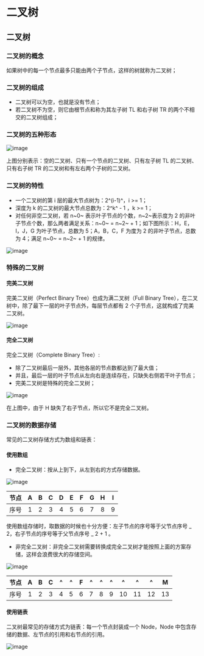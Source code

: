 # 二叉树

## 二叉树

### 二叉树的概念

如果树中的每一个节点最多只能由两个子节点，这样的树就称为二叉树；

### 二叉树的组成

- 二叉树可以为空，也就是没有节点；
- 若二叉树不为空，则它由根节点和称为其左子树 TL 和右子树 TR 的两个不相交的二叉树组成；

### 二叉树的五种形态

![image](https://qn.huat.xyz/mac/20220829104305.png)

上图分别表示：空的二叉树、只有一个节点的二叉树、只有左子树 TL 的二叉树、只有右子树 TR 的二叉树和有左右两个子树的二叉树。

### 二叉树的特性

- 一个二叉树的第 i 层的最大节点树为：2^(i-1)^，i >= 1；
- 深度为 k 的二叉树的最大节点总数为：2^k^ - 1 ，k >= 1；
- 对任何非空二叉树，若 n~0~ 表示叶子节点的个数，n~2~表示度为 2 的非叶子节点个数，那么两者满足关系：n~0~ = n~2~ + 1；如下图所示：H，E，I，J，G 为叶子节点，总数为 5；A，B，C，F 为度为 2 的非叶子节点，总数为 4；满足 n~0~ = n~2~ + 1 的规律。

![image](https://qn.huat.xyz/mac/20220829104307.png)

### 特殊的二叉树

#### 完美二叉树

完美二叉树（Perfect Binary Tree）也成为满二叉树（Full Binary Tree），在二叉树中，除了最下一层的叶子节点外，每层节点都有 2 个子节点，这就构成了完美二叉树。

![image](https://qn.huat.xyz/mac/20220829104309.png)

#### 完全二叉树

完全二叉树（Complete Binary Tree）:

- 除了二叉树最后一层外，其他各层的节点数都达到了最大值；
- 并且，最后一层的叶子节点从左向右是连续存在，只缺失右侧若干叶子节点；
- 完美二叉树是特殊的完全二叉树；

![image](https://qn.huat.xyz/mac/20220829104310.png)

在上图中，由于 H 缺失了右子节点，所以它不是完全二叉树。

### 二叉树的数据存储

常见的二叉树存储方式为数组和链表：

#### 使用数组

- 完全二叉树：按从上到下，从左到右的方式存储数据。

![image](https://qn.huat.xyz/mac/20220829104311.png)

| 节点 |  A   |  B   |  C   |  D   |  E   |  F   |  G   |  H   |  I   |
| :--: | :--: | :--: | :--: | :--: | :--: | :--: | :--: | :--: | :--: |
| 序号 |  1   |  2   |  3   |  4   |  5   |  6   |  7   |  8   |  9   |

使用数组存储时，取数据的时候也十分方便：左子节点的序号等于父节点序号 _ 2，右子节点的序号等于父节点序号 _ 2 + 1 。

- 非完全二叉树：非完全二叉树需要转换成完全二叉树才能按照上面的方案存储，这样会浪费很大的存储空间。

![image](https://qn.huat.xyz/mac/20220829104313.png)

| 节点 |  A   |  B   |  C   |  ^   |  ^   |  F   |  ^   |  ^   |  ^   |  ^   |  ^   |  ^   |  M   |
| :--: | :--: | :--: | :--: | :--: | :--: | :--: | :--: | :--: | :--: | :--: | :--: | :--: | :--: |
| 序号 |  1   |  2   |  3   |  4   |  5   |  6   |  7   |  8   |  9   |  10  |  11  |  12  |  13  |

#### 使用链表

二叉树最常见的存储方式为链表：每一个节点封装成一个 Node，Node 中包含存储的数据、左节点的引用和右节点的引用。

![image](https://qn.huat.xyz/mac/20220829104317.png)
